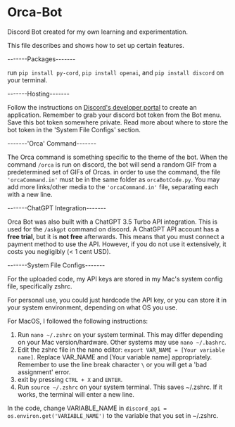 # Orca-Bot
Discord Bot created for my own learning and experimentation. 

This file describes and shows how to set up certain features.

-------Packages-------

run `pip install py-cord`, `pip install openai`, and `pip install discord` on your terminal. 

-------Hosting-------

Follow the instructions on [Discord's developer portal](https://discord.com/developers/) to create an application. 
Remember to grab your discord bot token from the Bot menu. Save this bot token somewhere private. 
Read more about where to store the bot token in the 'System File Configs' section.

-------'Orca' Command-------

The Orca command is something specific to the theme of the bot. When the command `/orca` is run on discord, the bot will send a random GIF from a predetermined set of GIFs of Orcas. 
in order to use the command, the file `'orcaCommand.in'` must be in the same folder as `orcaBotCode.py`. 
You may add more links/other media to the `'orcaCommand.in'` file, separating each with a new line. 

-------ChatGPT Integration-------

Orca Bot was also built with a ChatGPT 3.5 Turbo API integration. This is used for the `/askgpt` command on discord. 
A ChatGPT API account has a **free trial**, but it is **not free** afterwards. This means that you must connect a payment method to use the API. 
However, if you do not use it extensively, it costs you negligibly (< 1 cent USD).

-------System File Configs-------

For the uploaded code, my API keys are stored in my Mac's system config file, specifically zshrc. 

For personal use, you could just hardcode the API key, or you can store it in your system environment, depending on what OS you use. 

For MacOS, I followed the following instructions:

1. Run `nano ~/.zshrc` on your system terminal. This may differ depending on your Mac version/hardware. Other systems may use `nano ~/.bashrc`. 
2. Edit the zshrc file in the nano editor: `export VAR_NAME = [Your variable name]`. Replace VAR_NAME and [Your variable name] appropriately. Remember to use the line break character `\` or you will get a 'bad assignment' error.
3. exit by pressing `CTRL + X` and `ENTER`.
4. Run `source ~/.zshrc` on your system terminal. This saves ~/.zshrc. If it works, the terminal will enter a new line. 

In the code, change VARIABLE_NAME in `discord_api = os.environ.get('VARIABLE_NAME')` to the variable that you set in ~/.zshrc. 

